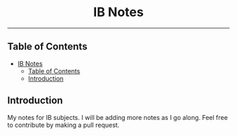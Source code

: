 # <div align="center">IB Notes</div>

***

## Table of Contents

- [IB Notes](#ib-notes)
	- [Table of Contents](#table-of-contents)
	- [Introduction](#introduction)

## Introduction

My notes for IB subjects. I will be adding more notes as I go along. Feel free to contribute by making a pull request.
